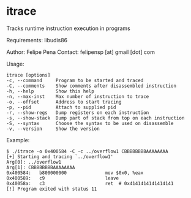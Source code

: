itrace
======

Tracks runtime instruction execution in programs

Requirements: libudis86

Author: Felipe Pena
Contact: felipensp [at] gmail [dot] com


Usage:
```
itrace [options]
-c, --command     Program to be started and traced
-C, --comments    Show comments after disassembled instruction
-h, --help        Show this help
-n, --max-inst    Max number of instruction to trace
-o, --offset      Address to start tracing
-p, --pid         Attach to supplied pid
-r, --show-regs   Dump registers on each instruction
-s, --show-stack  Dump part of stack from top on each instruction
-S, --syntax      Choose the syntax to be used on disassemble
-v, --version     Show the version

```

Example:

```
$ ./itrace -o 0x400584 -C -c ../overflow1 CBBBBBBBBAAAAAAAA
[+] Starting and tracing `../overflow1'
Arg[0]: ../overflow1
Arg[1]: CBBBBBBBBAAAAAAAA
0x400584:	b800000000          	mov $0x0, %eax
0x400589:	c9                  	leave
0x40058a:	c3                  	ret  # 0x4141414141414141
[!] Program exited with status 11
```
